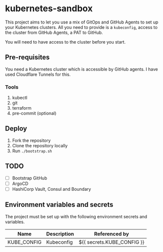 # kubernetes-sandbox

This project aims to let you use a mix of GitOps and GitHub Agents to set up your Kubernetes clusters. All you need to provide is a `kubeconfig`, access to the cluster from GitHub Agents, a PAT to GitHub.

You will need to have access to the cluster before you start.

## Pre-requisites

You need a Kubernetes cluster which is accessible by GitHub agents. I have used Cloudflare Tunnels for this.

### Tools

1. kubectl
2. git
3. terraform
4. pre-commit (optional)

## Deploy

1. Fork the repository
2. Clone the repository locally
3. Run `./bootstrap.sh`


## TODO

- [ ] Bootstrap GitHub
- [ ] ArgoCD
- [ ] HashiCorp Vault, Consul and Boundary

## Environment variables and secrets

The project must be set up with the following environment secrets and variables.

| Name | Description | Referenced by |
| ---- | ----------- | ------------- |
| KUBE_CONFIG | Kubeconfig | ${{ secrets.KUBE_CONFIG }} |

